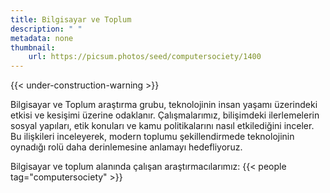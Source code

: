 ```yaml
---
title: Bilgisayar ve Toplum
description: " "
metadata: none
thumbnail: 
    url: https://picsum.photos/seed/computersociety/1400
---
```


{{< under-construction-warning >}}

Bilgisayar ve Toplum araştırma grubu, teknolojinin insan yaşamı üzerindeki etkisi ve kesişimi üzerine odaklanır. Çalışmalarımız, bilişimdeki ilerlemelerin sosyal yapıları, etik konuları ve kamu politikalarını nasıl etkilediğini inceler. Bu ilişkileri inceleyerek, modern toplumu şekillendirmede teknolojinin oynadığı rolü daha derinlemesine anlamayı hedefliyoruz.

Bilgisayar ve toplum alanında çalışan araştırmacılarımız:
{{< people tag="computersociety" >}}
